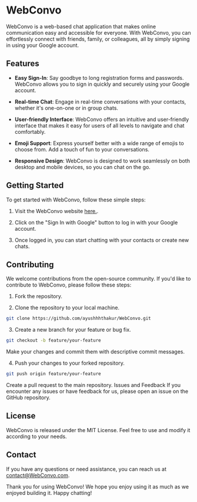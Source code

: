 # WebConvo

WebConvo is a web-based chat application that makes online communication easy and accessible for everyone. With WebConvo, you can effortlessly connect with friends, family, or colleagues, all by simply signing in using your Google account.

## Features

- **Easy Sign-In**: Say goodbye to long registration forms and passwords. WebConvo allows you to sign in quickly and securely using your Google account.

- **Real-time Chat**: Engage in real-time conversations with your contacts, whether it's one-on-one or in group chats.

- **User-friendly Interface**: WebConvo offers an intuitive and user-friendly interface that makes it easy for users of all levels to navigate and chat comfortably.

- **Emoji Support**: Express yourself better with a wide range of emojis to choose from. Add a touch of fun to your conversations.

- **Responsive Design**: WebConvo is designed to work seamlessly on both desktop and mobile devices, so you can chat on the go.

## Getting Started

To get started with WebConvo, follow these simple steps:

1. Visit the WebConvo website [here.](https://www.WebConvo.netlify.app).

2. Click on the "Sign In with Google" button to log in with your Google account.

3. Once logged in, you can start chatting with your contacts or create new chats.

## Contributing

We welcome contributions from the open-source community. If you'd like to contribute to WebConvo, please follow these steps:

1. Fork the repository.

2. Clone the repository to your local machine.

```bash
git clone https://github.com/ayushhhthakur/WebConvo.git
```
3. Create a new branch for your feature or bug fix.

```bash
git checkout -b feature/your-feature
```
Make your changes and commit them with descriptive commit messages.

4. Push your changes to your forked repository.

```bash
git push origin feature/your-feature
```
Create a pull request to the main repository.
Issues and Feedback
If you encounter any issues or have feedback for us, please open an issue on the GitHub repository.

## License
WebConvo is released under the MIT License. Feel free to use and modify it according to your needs.

## Contact
If you have any questions or need assistance, you can reach us at contact@WebConvo.com.

Thank you for using WebConvo! We hope you enjoy using it as much as we enjoyed building it. Happy chatting!
